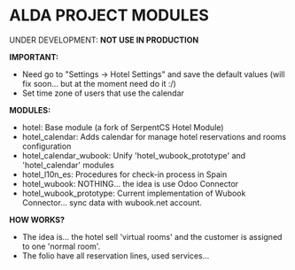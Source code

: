 # ALDA PROJECT MODULES

UNDER DEVELOPMENT: **NOT USE IN PRODUCTION**


**IMPORTANT:** 
  - Need go to "Settings -> Hotel Settings" and save the default values (will fix soon... but at the moment need do it :/)
  - Set time zone of users that use the calendar
  
**MODULES:**
  - hotel: Base module (a fork of SerpentCS Hotel Module)
  - hotel_calendar: Adds calendar for manage hotel reservations and rooms configuration
  - hotel_calendar_wubook: Unify 'hotel_wubook_prototype' and 'hotel_calendar' modules
  - hotel_l10n_es: Procedures for check-in process in Spain
  - hotel_wubook: NOTHING... the idea is use Odoo Connector
  - hotel_wubook_prototype: Current implementation of Wubook Connector... sync data with wubook.net account.

**HOW WORKS?**
  - The idea is... the hotel sell 'virtual rooms' and the customer is assigned to one 'normal room'.
  - The folio have all reservation lines, used services...
